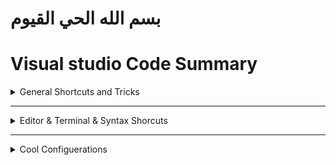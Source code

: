 # بسم الله الحي القيوم
# Visual studio Code Summary





<details>
  <summary>General Shortcuts and Tricks</summary>




<details>
  <summary>Tricks</summary>

|Trick|How|Additional info|
|:---|:---|:---:|
|Search by Category | ![](img/1.png)
Adding a snipet of code| `google it hhh bm`|you can add a snipet of code and assign a keyword to it so everytime you write that keyword you get VSC suggesting to complete the rest of code for you
You can rename files and imported modules and it will be updated automatically wherever it was mentioned


----
</details>













<details>
  <summary>Shortcuts</summary>

|Commands|Keyboard Shortcut|additional info
|:--|:--|:--:|
Command palette|`Ctrl+Shift+P` or alternativly `view` > `Command palette`|shows all commands
go to file|`Ctrl + P`
BreadCrumbs|`Ctrl + Shift + .` and `Ctrl + shift+ ;`|![](img/2.png)
Move between Tabs or "editors" as VS code calls them|`Ctrl + PgUP/PgDn` or <code>alt + &larr;</code>To go Backward and <code>alt + &rarr; </code> To go Forward also you can use `alt + 1` to `alt + 9` if you have 9 tabs open|
Move between split windows or "groups" as VS code calls them|`Ctrl+ alt + 1` to `Ctrl + alt + 9`|
split current tab to the right |<code>Ctrl + alt + &rarr; </code> and to get it back <code>Ctrl+ alt + &larr;</code>
split a duplicate of current tab to the right|`Ctrl + \`
Side bar Toggle|`Ctrl + B`
Terminal Toggle|<code>Ctrl + &grave;</code>

----
</details>



----
</details>











---------------------------------------------------------------------






















<details>
  <summary>Editor & Terminal  & Syntax Shorcuts</summary>







<details>
  <summary>Editor Shorcuts</summary>

|Commands|Keyboard Shortcut|additional info
|:--|:--|:--:|
comment a line or multible linees in any language|`Ctrl + /`
add another cursor anywhere |`alt + click`
add another cursor above |<code>Ctrl + alt + &uarr;</code>
add another cursor Below |<code>Ctrl + alt + &darr;</code>
add another cursor at the end of lines |<code>shift + alt + i</code>
**move the line UP or multible lines up** |<code>alt + &uarr;</code>
move the line Down or multible lines down |<code>alt + &darr;</code>
**Doublicate a line UP or multible lines up** |<code>alt + &darr;</code>
Doublicate a line Down or multible lines down |<code>alt + &uarr;</code>
move the cursor in the body of the snippet|`tab`|<details><summary>additional info</summary>after VS Code complete your code and write a snippet for you<br> ![](img/3.png) ![](img/4.png)<br>, you can move the cursor through some positions in the snippet by pressing `tab` <br>![](img/5.png)<br>.. keep pressing tab and it will move the curser to another place in the snippet identified in the snippet json file and you can edit it so every time you press `tab` it move the cusor wherever you like in the snippet</details>
**Expand Selection**|<code>shift + alt + &rarr;</code>
**Select the current word that the curser is on**|`Ctrl + D` or <code>shift + alt + &rarr;</code>
Select the current line that the curser is on|<code>shift + alt + &rarr;</code> Two times
Select the current Block of code that the curser is on|<code>shift + alt + &rarr;</code>  Three times
Select from this line till the end of file|<code>shift + alt + &rarr;</code>  four times
**Select the next match of current selection**|`Ctrl + D`
**Select All matches of current selection**|`Ctrl + Shift + L`|also selects all matches of Findmatch
To change all matches of a findmatch|hit `Ctrl + Enter` or click the change all button
Deselect(Clear selection) and close the Find window | `Escape` | would also work and clear section in the Terminal window
Go to line 60|`Ctrl + G` and type 60 or alternativly `Ctrl + P` then `:60`
**Go to Last Cursor Position**|`Ctrl + U`
Go 30 Lines Back or next|`PgUp`/`PgDn`
Go To Brackets|`Ctrl + Shift \`
Go To Defention|`F12`
Go To implementation|`Ctrl + F12`
Go To Next Problem (Error,Warn..etc)|`Alt + F8`
Go To Next Problem in all files(Error,Warn..etc)|`F8`
Go To Next reference|`F4`
Go To last reference|`shift + F4`
Go To Next Sympol Highlight|`F7`
Go To References|`shift + F4`
Scroll up and down like the mouse | <code>alt + &uarr;</code> and <code>alt + &darr;</code>
Fold and unfold Code blocks|`Ctrl + shift + [`   `Ctrl + shift + ]`
Fold All|`Ctrl + K Ctrl + 0`
unFold All|`Ctrl + K Ctrl + j`
Fold all Comment blocks|`Ctrl + K Ctrl + /`
Fold Lvl 1 to 7|`Ctrl + K Ctrl + 1/2/3..7`
Format File|`Shift + alt + F`
Format Selection|`Ctrl + K Ctrl + F`

----
</details>










<details>
  <summary>Bash Terminal Shortcuts</summary>

|Command|Shortcut|Additional info|
|:---|:---|:---:|
Terminal Toggle|<code>Ctrl + &grave;</code>
New Terminal|<code>Ctrl + Shift +&grave;</code>
Kill Active Terminal|`Ctrl + K` <code>Ctrl +&grave;</code>| Needs To be Assigned first as there's no such shortcut by default
To move the Cursor of the mouse| `alt + click`|should be specified from the settings
Copy text|` Ctrl + shift + C` or `Ctrl + insert`
Paste text|`Ctrl + shift + V` or `insert` or `shift + insert`


----
</details>










<details>
  <summary>HTML ShortCuts</summary>

|Shortcut|Command|Additional info|
|:---|:---|:---:|
`! + Enter`| you know it
`d + choose div from th list and hit Enter`| all you need to do is to write the frst one or two letters and Vs code will gnerate the opening and closing tags for you
`Ctrl + Enter`| Goes to next line
`div#id` and hit enter| Emmet
`div.class`| Emmet
`h1>span`| Emmet
`p>span+div`| Emmet
`ul>li*8`| Emmet



----
</details>






<details>
  <summary>Python ShortCuts</summary>

|Trick|How|Additional info|
|:---|:---|:---:|
Run Selection or current line in a terminal|`shift + Enter`


----
</details>






----
</details>
















-------------------------------------------------------------------------

<details>
  <summary>Cool Configuerations</summary>

|config|additional info|
|:---|:---|
cursor blinking animation|set the cursor blinking animation to expanding instead of blinking from the Settings `Ctrl + ,`
Hide everything in the side bar but the file explorer|in the side bar (`ctrl + B` To Show) in the explorer window(`ctrl + shift+ E` To Show) Hide everything but the file explorer open Editor section and the time line and the outline and everything but your explorer folders
icon theme|don't stick with the default VS icon themes insted download your preferable icon theme and color theme and change to it from `Files` > `preferences` > themes
git bash shell instead of windows cmd|change the default terminal from settings ` Ctrl + ,` to the git bash shell instead of windows cmd or windows power shell
default Cwd (currend directory) to the termianl|set a default path to the termianl to open to instead of writing (cd ./path/some_dir) everytime
the terminal right click behaviour|set the terminal right click behaviour to Default instead of paste
|Delay the function defention pop ups|Delay the pop ups that appears once you hover on or select a function.. you can do that from settings > search for Hover and delay and make it 700ms
Trim Final newlines|When you save a file and last fewlines are just empty and maybe there's random spaces at the end of several lines and you want to getrid of that on saving files.. you can do that from the settings by checking the `Trim Final newlines` and `Trim trailing WhiteSpaces`
Fira Code Font|Replace the Default Font with [Fira Code Font](https://github.com/tonsky/FiraCode) -- To install it go to the settings -- in the font family type in `Fira Code,` at the beggining or type `Fira Code` and delete everything else -- **Tick the check box "Enables/Disables font ligatures" under "Font Ligatures" to enable the special ligatures.** if you can't see this option change it from the json file from null to true just search for the "Font Ligatures"
Mouse Wheel Zoom|Tick the check box "Mouse Wheel Zoom" That let you zoom while holding `Ctrl` you can also reset the font zoom by `ctrl + numpad0` but this needs to be assigned as a shortcut as it doesn't come with VS code
End with a newline|Tick the check box "End with a newline" to create a newline at the end of each file
Rename on Type| if you renamed an opening tag and want the closing tag to be renamd automatically there's extensions for that called `auto rename tag`

----
</details>
